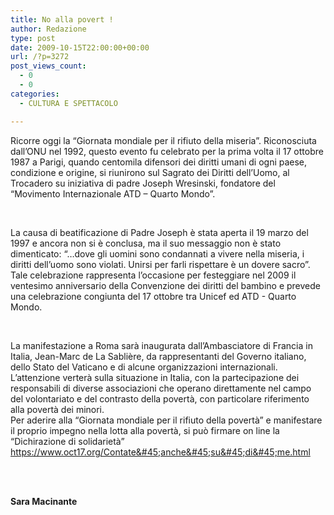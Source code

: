 ```yaml
---
title: No alla povert !
author: Redazione
type: post
date: 2009-10-15T22:00:00+00:00
url: /?p=3272
post_views_count:
  - 0
  - 0
categories:
  - CULTURA E SPETTACOLO

---
```

Ricorre oggi la &ldquo;Giornata mondiale per il rifiuto della miseria&rdquo;. Riconosciuta dall&#8217;ONU nel 1992, questo evento fu celebrato per la prima volta il 17 ottobre 1987 a Parigi, quando centomila difensori dei diritti umani di ogni paese, condizione e origine, si riunirono sul Sagrato dei Diritti dell&#8217;Uomo, al Trocadero su iniziativa di padre Joseph Wresinski, fondatore del &ldquo;Movimento Internazionale ATD &ndash; Quarto Mondo&rdquo;.

&nbsp;

La causa di beatificazione di Padre Joseph &egrave; stata aperta il 19 marzo del 1997 e ancora non si &egrave; conclusa, ma il suo messaggio non &egrave; stato dimenticato: &ldquo;&hellip;dove gli uomini sono condannati a vivere nella miseria, i diritti dell&rsquo;uomo sono violati. Unirsi per farli rispettare &egrave; un dovere sacro&rdquo;.  
Tale celebrazione rappresenta l&rsquo;occasione per festeggiare nel 2009 il ventesimo anniversario della Convenzione dei diritti del bambino e prevede una celebrazione congiunta del 17 ottobre tra Unicef ed ATD &#45; Quarto Mondo.

&nbsp;

La manifestazione a Roma sar&agrave; inaugurata dall&rsquo;Ambasciatore di Francia in Italia, Jean&#45;Marc de La Sabli&egrave;re, da rappresentanti del Governo italiano, dello Stato del Vaticano e di alcune organizzazioni internazionali. L&rsquo;attenzione verter&agrave; sulla situazione in Italia, con la partecipazione dei responsabili di diverse associazioni che operano direttamente nel campo del volontariato e del contrasto della povert&agrave;, con particolare riferimento alla povert&agrave; dei minori.  
Per aderire alla &ldquo;Giornata mondiale per il rifiuto della povert&agrave;&rdquo; e manifestare il proprio impegno nella lotta alla povert&agrave;, si pu&ograve; firmare on line la &ldquo;Dichirazione di solidariet&agrave;&rdquo; <https://www.oct17.org/Contate&#45;anche&#45;su&#45;di&#45;me.html>  
&nbsp;

&nbsp;

**Sara Macinante**  
&nbsp;